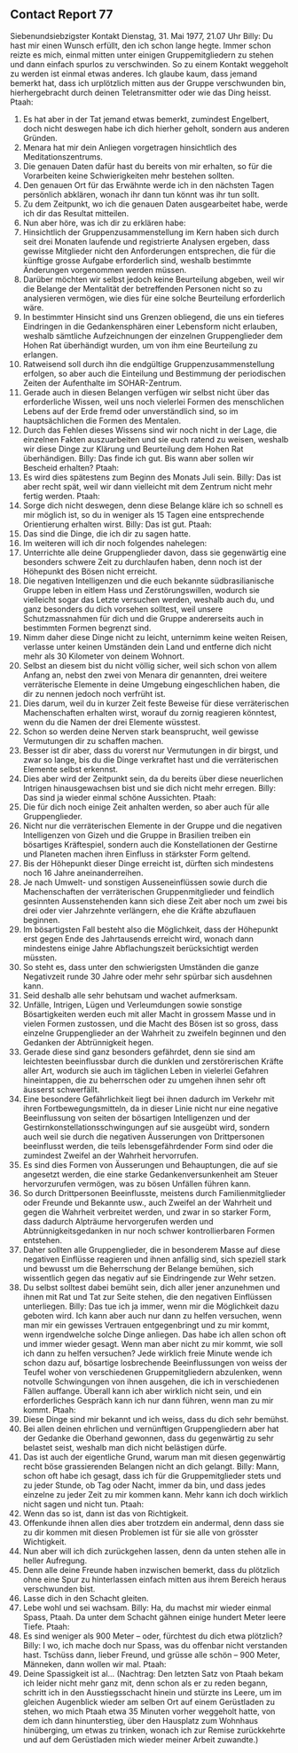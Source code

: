 ## Contact Report 77
Siebenundsiebzigster Kontakt
Dienstag, 31. Mai 1977, 21.07 Uhr
Billy:
Du hast mir einen Wunsch erfüllt, den ich schon lange hegte. Immer schon reizte es mich, einmal mitten unter einigen Gruppemitgliedern zu stehen und dann einfach spurlos zu verschwinden. So zu einem Kontakt weggeholt zu werden ist einmal etwas anderes. Ich glaube kaum, dass jemand bemerkt hat, dass ich urplötzlich mitten aus der Gruppe verschwunden bin, hierhergebracht durch deinen Teletransmitter oder wie das Ding heisst.
Ptaah:
1. Es hat aber in der Tat jemand etwas bemerkt, zumindest Engelbert, doch nicht deswegen habe ich dich hierher geholt, sondern aus anderen Gründen.
2. Menara hat mir dein Anliegen vorgetragen hinsichtlich des Meditationszentrums.
3. Die genauen Daten dafür hast du bereits von mir erhalten, so für die Vorarbeiten keine Schwierigkeiten mehr bestehen sollten.
4. Den genauen Ort für das Erwähnte werde ich in den nächsten Tagen persönlich abklären, wonach ihr dann tun könnt was ihr tun sollt.
5. Zu dem Zeitpunkt, wo ich die genauen Daten ausgearbeitet habe, werde ich dir das Resultat mitteilen.
6. Nun aber höre, was ich dir zu erklären habe:
7. Hinsichtlich der Gruppenzusammenstellung im Kern haben sich durch seit drei Monaten laufende und registrierte Analysen ergeben, dass gewisse Mitglieder nicht den Anforderungen entsprechen, die für die künftige grosse Aufgabe erforderlich sind, weshalb bestimmte Änderungen vorgenommen werden müssen.
8. Darüber möchten wir selbst jedoch keine Beurteilung abgeben, weil wir die Belange der Mentalität der betreffenden Personen nicht so zu analysieren vermögen, wie dies für eine solche Beurteilung erforderlich wäre.
9. In bestimmter Hinsicht sind uns Grenzen obliegend, die uns ein tieferes Eindringen in die Gedankensphären einer Lebensform nicht erlauben, weshalb sämtliche Aufzeichnungen der einzelnen Gruppenglieder dem Hohen Rat überhändigt wurden, um von ihm eine Beurteilung zu erlangen.
10. Ratweisend soll durch ihn die endgültige Gruppenzusammenstellung erfolgen, so aber auch die Einteilung und Bestimmung der periodischen Zeiten der Aufenthalte im SOHAR-Zentrum.
11. Gerade auch in diesen Belangen verfügen wir selbst nicht über das erforderliche Wissen, weil uns noch vielerlei Formen des menschlichen Lebens auf der Erde fremd oder unverständlich sind, so im hauptsächlichen die Formen des Mentalen.
12. Durch das Fehlen dieses Wissens sind wir noch nicht in der Lage, die einzelnen Fakten auszuarbeiten und sie euch ratend zu weisen, weshalb wir diese Dinge zur Klärung und Beurteilung dem Hohen Rat überhändigen.
Billy:
Das finde ich gut. Bis wann aber sollen wir Bescheid erhalten?
Ptaah:
13. Es wird dies spätestens zum Beginn des Monats Juli sein.
Billy:
Das ist aber recht spät, weil wir dann vielleicht mit dem Zentrum nicht mehr fertig werden.
Ptaah:
14. Sorge dich nicht deswegen, denn diese Belange kläre ich so schnell es mir möglich ist, so du in weniger als 15 Tagen eine entsprechende Orientierung erhalten wirst.
Billy:
Das ist gut.
Ptaah:
15. Das sind die Dinge, die ich dir zu sagen hatte.
16. Im weiteren will ich dir noch folgendes nahelegen:
17. Unterrichte alle deine Gruppenglieder davon, dass sie gegenwärtig eine besonders schwere Zeit zu durchlaufen haben, denn noch ist der Höhepunkt des Bösen nicht erreicht.
18. Die negativen Intelligenzen und die euch bekannte südbrasilianische Gruppe leben in eitlem Hass und Zerstörungswillen, wodurch sie vielleicht sogar das Letzte versuchen werden, weshalb auch du, und ganz besonders du dich vorsehen solltest, weil unsere Schutzmassnahmen für dich und die Gruppe andererseits auch in bestimmten Formen begrenzt sind.
19. Nimm daher diese Dinge nicht zu leicht, unternimm keine weiten Reisen, verlasse unter keinen Umständen dein Land und entferne dich nicht mehr als 30 Kilometer von deinem Wohnort.
20. Selbst an diesem bist du nicht völlig sicher, weil sich schon von allem Anfang an, nebst den zwei von Menara dir genannten, drei weitere verräterische Elemente in deine Umgebung eingeschlichen haben, die dir zu nennen jedoch noch verfrüht ist.
21. Dies darum, weil du in kurzer Zeit feste Beweise für diese verräterischen Machenschaften erhalten wirst, worauf du zornig reagieren könntest, wenn du die Namen der drei Elemente wüsstest.
22. Schon so werden deine Nerven stark beansprucht, weil gewisse Vermutungen dir zu schaffen machen.
23. Besser ist dir aber, dass du vorerst nur Vermutungen in dir birgst, und zwar so lange, bis du die Dinge verkraftet hast und die verräterischen Elemente selbst erkennst.
24. Dies aber wird der Zeitpunkt sein, da du bereits über diese neuerlichen Intrigen hinausgewachsen bist und sie dich nicht mehr erregen.
Billy:
Das sind ja wieder einmal schöne Aussichten.
Ptaah:
25. Die für dich noch einige Zeit anhalten werden, so aber auch für alle Gruppenglieder.
26. Nicht nur die verräterischen Elemente in der Gruppe und die negativen Intelligenzen von Gizeh und die Gruppe in Brasilien treiben ein bösartiges Kräftespiel, sondern auch die Konstellationen der Gestirne und Planeten machen ihren Einfluss in stärkster Form geltend.
27. Bis der Höhepunkt dieser Dinge erreicht ist, dürften sich mindestens noch 16 Jahre aneinanderreihen.
28. Je nach Umwelt- und sonstigen Ausseneinflüssen sowie durch die Machenschaften der verräterischen Gruppenmitglieder und feindlich gesinnten Aussenstehenden kann sich diese Zeit aber noch um zwei bis drei oder vier Jahrzehnte verlängern, ehe die Kräfte abzuflauen beginnen.
29. Im bösartigsten Fall besteht also die Möglichkeit, dass der Höhepunkt erst gegen Ende des Jahrtausends erreicht wird, wonach dann mindestens einige Jahre Abflachungszeit berücksichtigt werden müssten.
30. So steht es, dass unter den schwierigsten Umständen die ganze Negativzeit runde 30 Jahre oder mehr sehr spürbar sich ausdehnen kann.
31. Seid deshalb alle sehr behutsam und wachet aufmerksam.
32. Unfälle, Intrigen, Lügen und Verleumdungen sowie sonstige Bösartigkeiten werden euch mit aller Macht in grossem Masse und in vielen Formen zustossen, und die Macht des Bösen ist so gross, dass einzelne Gruppenglieder an der Wahrheit zu zweifeln beginnen und den Gedanken der Abtrünnigkeit hegen.
33. Gerade diese sind ganz besonders gefährdet, denn sie sind am leichtesten beeinflussbar durch die dunklen und zerstörerischen Kräfte aller Art, wodurch sie auch im täglichen Leben in vielerlei Gefahren hineintappen, die zu beherrschen oder zu umgehen ihnen sehr oft äusserst schwerfällt.
34. Eine besondere Gefährlichkeit liegt bei ihnen dadurch im Verkehr mit ihren Fortbewegungsmitteln, da in dieser Linie nicht nur eine negative Beeinflussung von seiten der bösartigen Intelligenzen und der Gestirnkonstellationsschwingungen auf sie ausgeübt wird, sondern auch weil sie durch die negativen Äusserungen von Drittpersonen beeinflusst werden, die teils lebensgefährdender Form sind oder die zumindest Zweifel an der Wahrheit hervorrufen.
35. Es sind dies Formen von Äusserungen und Behauptungen, die auf sie angesetzt werden, die eine starke Gedankenversunkenheit am Steuer hervorzurufen vermögen, was zu bösen Unfällen führen kann.
36. So durch Drittpersonen Beeinflusste, meistens durch Familienmitglieder oder Freunde und Bekannte usw., auch Zweifel an der Wahrheit und gegen die Wahrheit verbreitet werden, und zwar in so starker Form, dass dadurch Alpträume hervorgerufen werden und Abtrünnigkeitsgedanken in nur noch schwer kontrollierbaren Formen entstehen.
37. Daher sollten alle Gruppenglieder, die in besonderem Masse auf diese negativen Einflüsse reagieren und ihnen anfällig sind, sich speziell stark und bewusst um die Beherrschung der Belange bemühen, sich wissentlich gegen das negativ auf sie Eindringende zur Wehr setzen.
38. Du selbst solltest dabei bemüht sein, dich aller jener anzunehmen und ihnen mit Rat und Tat zur Seite stehen, die den negativen Einflüssen unterliegen.
Billy:
Das tue ich ja immer, wenn mir die Möglichkeit dazu geboten wird. Ich kann aber auch nur dann zu helfen versuchen, wenn man mir ein gewisses Vertrauen entgegenbringt und zu mir kommt, wenn irgendwelche solche Dinge anliegen. Das habe ich allen schon oft und immer wieder gesagt. Wenn man aber nicht zu mir kommt, wie soll ich dann zu helfen versuchen? Jede wirklich freie Minute wende ich schon dazu auf, bösartige losbrechende Beeinflussungen von weiss der Teufel woher von verschiedenen Gruppemitgliedern abzulenken, wenn notvolle Schwingungen von ihnen ausgehen, die ich in verschiedenen Fällen auffange. Überall kann ich aber wirklich nicht sein, und ein erforderliches Gespräch kann ich nur dann führen, wenn man zu mir kommt.
Ptaah:
39. Diese Dinge sind mir bekannt und ich weiss, dass du dich sehr bemühst.
40. Bei allen deinen ehrlichen und vernünftigen Gruppengliedern aber hat der Gedanke die Oberhand gewonnen, dass du gegenwärtig zu sehr belastet seist, weshalb man dich nicht belästigen dürfe.
41. Das ist auch der eigentliche Grund, warum man mit diesen gegenwärtig recht böse grassierenden Belangen nicht an dich gelangt.
Billy:
Mann, schon oft habe ich gesagt, dass ich für die Gruppemitglieder stets und zu jeder Stunde, ob Tag oder Nacht, immer da bin, und dass jedes einzelne zu jeder Zeit zu mir kommen kann. Mehr kann ich doch wirklich nicht sagen und nicht tun.
Ptaah:
42. Wenn das so ist, dann ist das von Richtigkeit.
43. Offenkunde ihnen allen dies aber trotzdem ein andermal, denn dass sie zu dir kommen mit diesen Problemen ist für sie alle von grösster Wichtigkeit.
44. Nun aber will ich dich zurückgehen lassen, denn da unten stehen alle in heller Aufregung.
45. Denn alle deine Freunde haben inzwischen bemerkt, dass du plötzlich ohne eine Spur zu hinterlassen einfach mitten aus ihrem Bereich heraus verschwunden bist.
46. Lasse dich in den Schacht gleiten.
47. Lebe wohl und sei wachsam.
Billy:
Ha, du machst mir wieder einmal Spass, Ptaah. Da unter dem Schacht gähnen einige hundert Meter leere Tiefe.
Ptaah:
48. Es sind weniger als 900 Meter – oder, fürchtest du dich etwa plötzlich?
Billy:
I wo, ich mache doch nur Spass, was du offenbar nicht verstanden hast. Tschüss dann, lieber Freund, und grüsse alle schön – 900 Meter, Männeken, dann wollen wir mal.
Ptaah:
49. Deine Spassigkeit ist al…
(Nachtrag: Den letzten Satz von Ptaah bekam ich leider nicht mehr ganz mit, denn schon als er zu reden begann, schritt ich in den Ausstiegsschacht hinein und stürzte ins Leere, um im gleichen Augenblick wieder am selben Ort auf einem Gerüstladen zu stehen, wo mich Ptaah etwa 35 Minuten vorher weggeholt hatte, von dem ich dann hinunterstieg, über den Hausplatz zum Wohnhaus hinüberging, um etwas zu trinken, wonach ich zur Remise zurückkehrte und auf dem Gerüstladen mich wieder meiner Arbeit zuwandte.)